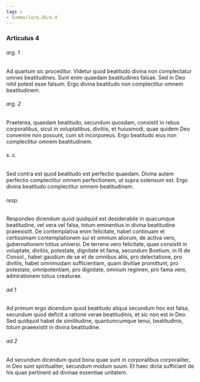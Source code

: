 ```yaml
---
tags : 
- Summa/Ia/q.26/a.4
---
```


### Articulus 4

###### arg. 1
Ad quartum sic proceditur. Videtur quod beatitudo divina non complectatur omnes beatitudines. Sunt enim quaedam beatitudines falsae. Sed in Deo nihil potest esse falsum. Ergo divina beatitudo non complectitur omnem beatitudinem.

###### arg. 2
Praeterea, quaedam beatitudo, secundum quosdam, consistit in rebus corporalibus, sicut in voluptatibus, divitiis, et huiusmodi, quae quidem Deo convenire non possunt, cum sit incorporeus. Ergo beatitudo eius non complectitur omnem beatitudinem.

###### s. c.
Sed contra est quod beatitudo est perfectio quaedam. Divina autem perfectio complectitur omnem perfectionem, ut supra ostensum est. Ergo divina beatitudo complectitur omnem beatitudinem.

###### resp.
Respondeo dicendum quod quidquid est desiderabile in quacumque beatitudine, vel vera vel falsa, totum eminentius in divina beatitudine praeexistit. De contemplativa enim felicitate, habet continuam et certissimam contemplationem sui et omnium aliorum, de activa vero, gubernationem totius universi. De terrena vero felicitate, quae consistit in voluptate, divitiis, potestate, dignitate et fama, secundum Boetium, in III de Consol., habet gaudium de se et de omnibus aliis, pro delectatione, pro divitiis, habet omnimodam sufficientiam, quam divitiae promittunt, pro potestate, omnipotentiam, pro dignitate, omnium regimen, pro fama vero, admirationem totius creaturae.

###### ad 1
Ad primum ergo dicendum quod beatitudo aliqua secundum hoc est falsa, secundum quod deficit a ratione verae beatitudinis, et sic non est in Deo. Sed quidquid habet de similitudine, quantumcumque tenui, beatitudinis, totum praeexistit in divina beatitudine.

###### ad 2
Ad secundum dicendum quod bona quae sunt in corporalibus corporaliter, in Deo sunt spiritualiter, secundum modum suum. Et haec dicta sufficiant de his quae pertinent ad divinae essentiae unitatem.

